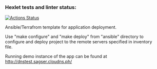 ### Hexlet tests and linter status:
[![Actions Status](https://github.com/PavelShell/devops-for-programmers-project-77/actions/workflows/hexlet-check.yml/badge.svg)](https://github.com/PavelShell/devops-for-programmers-project-77/actions)

Ansible/Terrafrom template for application deployment.

Use "make configure" and "make deploy" from "ansible" directory to configure and deploy project to the remote servers specified in inventory file.

Running demo instance of the app can be found at http://dnstest.sagser.cloudns.ph/